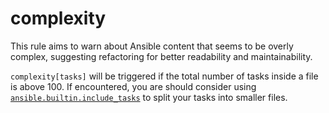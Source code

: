 # complexity

This rule aims to warn about Ansible content that seems to be overly complex,
suggesting refactoring for better readability and maintainability.

`complexity[tasks]` will be triggered if the total number of tasks inside a file
is above 100. If encountered, you are should consider using
[`ansible.builtin.include_tasks`](https://docs.ansible.com/ansible/latest/collections/ansible/builtin/include_tasks_module.html)
to split your tasks into smaller files.
